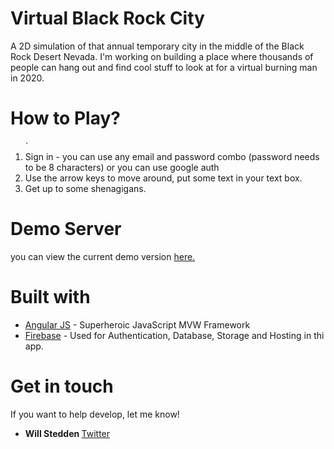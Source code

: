 # Virtual Black Rock City
A 2D simulation of that annual temporary city in the middle of the Black Rock Desert Nevada.  I'm working on building a place where thousands of people can hang out and find cool stuff to look at for a virtual burning man in 2020.


# <a name="how-to"></a>How to Play?
<ol>
` <li> Sign in - you can use any email and password combo (password needs to be 8 characters) or you can use google auth</li>
  <li> Use the arrow keys to move around, put some text in your text box.</li>
  <li> Get up to some shenagigans.</li>
</ol>

# <a name="live-project"></a> Demo Server
you can view the current demo version  <a href="https://v-playa.web.app">here.</a>

# <a name="built-with"></a>Built with
* <a href="https://angularjs.org/">Angular JS</a> - Superheroic JavaScript MVW Framework
* <a href="https://firebase.google.com/">Firebase</a> - Used for Authentication, Database, Storage and Hosting in thi app.

# <a name="author"></a>Get in touch
If you want to help develop, let me know!
* <b>Will Stedden  </b>
<a href="https://twitter.com/bonkerfield">Twitter</a>
